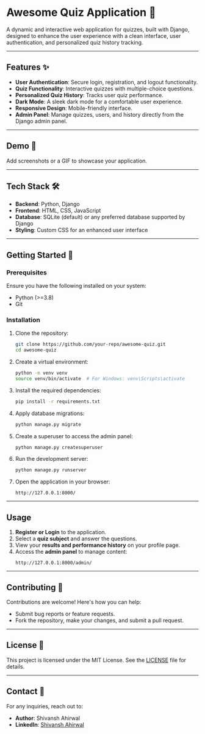 # **Awesome Quiz Application** 🎉  

A dynamic and interactive web application for quizzes, built with Django, designed to enhance the user experience with a clean interface, user authentication, and personalized quiz history tracking.

---

## **Features** ✨  
- **User Authentication**: Secure login, registration, and logout functionality.  
- **Quiz Functionality**: Interactive quizzes with multiple-choice questions.  
- **Personalized Quiz History**: Tracks user quiz performance.  
- **Dark Mode**: A sleek dark mode for a comfortable user experience.  
- **Responsive Design**: Mobile-friendly interface.  
- **Admin Panel**: Manage quizzes, users, and history directly from the Django admin panel.

---

## **Demo** 🔗  
Add screenshots or a GIF to showcase your application.

---

## **Tech Stack** 🛠️  
- **Backend**: Python, Django  
- **Frontend**: HTML, CSS, JavaScript  
- **Database**: SQLite (default) or any preferred database supported by Django  
- **Styling**: Custom CSS for an enhanced user interface  

---

## **Getting Started** 🚀  

### **Prerequisites**  
Ensure you have the following installed on your system:
- Python (>=3.8)  
- Git  

### **Installation**  

1. Clone the repository:  
   ```bash
   git clone https://github.com/your-repo/awesome-quiz.git
   cd awesome-quiz
   ```

2. Create a virtual environment:  
   ```bash
   python -m venv venv
   source venv/bin/activate  # For Windows: venv\Scripts\activate
   ```

3. Install the required dependencies:  
   ```bash
   pip install -r requirements.txt
   ```

4. Apply database migrations:  
   ```bash
   python manage.py migrate
   ```

5. Create a superuser to access the admin panel:  
   ```bash
   python manage.py createsuperuser
   ```

6. Run the development server:  
   ```bash
   python manage.py runserver
   ```

7. Open the application in your browser:  
   ```
   http://127.0.0.1:8000/
   ```

---

## **Usage**  
1. **Register or Login** to the application.  
2. Select a **quiz subject** and answer the questions.  
3. View your **results and performance history** on your profile page.  
4. Access the **admin panel** to manage content:  
   ```
   http://127.0.0.1:8000/admin/
   ```

---

## **Contributing** 🤝  
Contributions are welcome! Here's how you can help:  
- Submit bug reports or feature requests.  
- Fork the repository, make your changes, and submit a pull request.  

---

## **License** 📜  
This project is licensed under the MIT License. See the [LICENSE](LICENSE) file for details.

---

## **Contact** 📧  
For any inquiries, reach out to:  
- **Author**: Shivansh Ahirwal 
- **LinkedIn**: [Shivansh Ahirwal](https://www.linkedin.com/in/shivansh-ahirwal-software-engineer/)  
